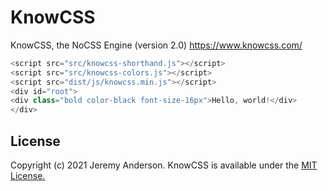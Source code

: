 # KnowCSS
KnowCSS, the NoCSS Engine (version 2.0)
https://www.knowcss.com/

```javascript
<script src="src/knowcss-shorthand.js"></script>
<script src="src/knowcss-colors.js"></script>
<script src="dist/js/knowcss.min.js"></script>
<div id="root">
<div class="bold color-black font-size-16px">Hello, world!</div>
</div>
```

## License
Copyright (c) 2021 Jeremy Anderson. KnowCSS is available under the [MIT License.](https://github.com/knowcss/knowcss/blob/main/LICENSE)
